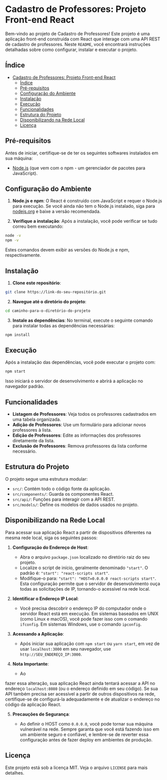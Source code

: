 # Cadastro de Professores: Projeto Front-end React

Bem-vindo ao projeto de Cadastro de Professores! Este projeto é uma aplicação front-end construída com React que interage com uma API REST de cadastro de professores. Neste `README`, você encontrará instruções detalhadas sobre como configurar, instalar e executar o projeto.

## Índice

- [Cadastro de Professores: Projeto Front-end React](#cadastro-de-professores-projeto-front-end-react)
  - [Índice](#índice)
  - [Pré-requisitos](#pré-requisitos)
  - [Configuração do Ambiente](#configuração-do-ambiente)
  - [Instalação](#instalação)
  - [Execução](#execução)
  - [Funcionalidades](#funcionalidades)
  - [Estrutura do Projeto](#estrutura-do-projeto)
  - [Disponibilizando na Rede Local](#disponibilizando-na-rede-local)
  - [Licença](#licença)

## Pré-requisitos

Antes de iniciar, certifique-se de ter os seguintes softwares instalados em sua máquina:

- [Node.js](https://nodejs.org/) (que vem com o npm - um gerenciador de pacotes para JavaScript).

## Configuração do Ambiente

1. **Node.js e npm**: O React é construído com JavaScript e requer o Node.js para execução. Se você ainda não tem o Node.js instalado, siga para [nodejs.org](https://nodejs.org/) e baixe a versão recomendada.

2. **Verifique a instalação**: Após a instalação, você pode verificar se tudo correu bem executando:

```bash
node -v
npm -v
```

Estes comandos devem exibir as versões do Node.js e npm, respectivamente.

## Instalação

1. **Clone este repositório**: 

```bash
git clone https://link-do-seu-repositório.git
```

2. **Navegue até o diretório do projeto**:

```bash
cd caminho-para-o-diretório-do-projeto
```

3. **Instale as dependências**: No terminal, execute o seguinte comando para instalar todas as dependências necessárias:

```bash
npm install
```

## Execução

Após a instalação das dependências, você pode executar o projeto com:

```bash
npm start
```

Isso iniciará o servidor de desenvolvimento e abrirá a aplicação no navegador padrão.

## Funcionalidades

- **Listagem de Professores**: Veja todos os professores cadastrados em uma tabela organizada.
- **Adição de Professores**: Use um formulário para adicionar novos professores à lista.
- **Edição de Professores**: Edite as informações dos professores diretamente da lista.
- **Exclusão de Professores**: Remova professores da lista conforme necessário.

## Estrutura do Projeto

O projeto segue uma estrutura modular:

- `src/`: Contém todo o código fonte da aplicação.
- `src/components/`: Guarda os componentes React.
- `src/api/`: Funções para interagir com a API REST.
- `src/models/`: Define os modelos de dados usados no projeto.

## Disponibilizando na Rede Local

Para acessar sua aplicação React a partir de dispositivos diferentes na mesma rede local, siga os seguintes passos:

1. **Configuração do Endereço de Host**:
   
    - Abra o arquivo `package.json` localizado no diretório raiz do seu projeto.
    - Localize o script de início, geralmente denominado `"start"`. O padrão é: `"start": "react-scripts start"`.
    - Modifique-o para: `"start": "HOST=0.0.0.0 react-scripts start"`. Esta configuração permite que o servidor de desenvolvimento ouça todas as solicitações de IP, tornando-o acessível na rede local.

2. **Identificar o Endereço IP Local**:

    - Você precisa descobrir o endereço IP do computador onde o servidor React está em execução. Em sistemas baseados em UNIX (como Linux e macOS), você pode fazer isso com o comando `ifconfig`. Em sistemas Windows, use o comando `ipconfig`.

3. **Acessando a Aplicação**:

    - Após iniciar sua aplicação com `npm start` ou `yarn start`, em vez de usar `localhost:3000` em seu navegador, use `http://SEU_ENDEREÇO_IP:3000`.

4. **Nota Importante**: 

    - Ao

 fazer essa alteração, sua aplicação React ainda tentará acessar a API no endereço `localhost:8080` (ou o endereço definido em seu código). Se sua API também precisa ser acessível a partir de outros dispositivos na rede, certifique-se de configurá-la adequadamente e de atualizar o endereço no código da aplicação React.

5. **Precauções de Segurança**: 

    - Ao definir o HOST como `0.0.0.0`, você pode tornar sua máquina vulnerável na rede. Sempre garanta que você está fazendo isso em um ambiente seguro e confiável, e lembre-se de reverter essa configuração antes de fazer deploy em ambientes de produção.

## Licença

Este projeto está sob a licença MIT. Veja o arquivo `LICENSE` para mais detalhes.